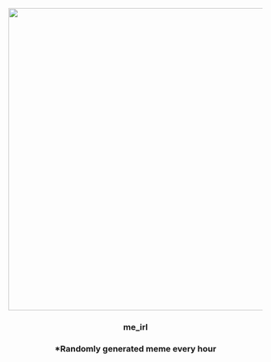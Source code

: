 <p align="center">
        <img src="https://i.redd.it/r2xbw56leth91.jpg" width="600" height="600">
        </p>
        <h3 align="center">me_irl</h3>
        <h3 align="center">*Randomly generated meme every hour</h3>
    